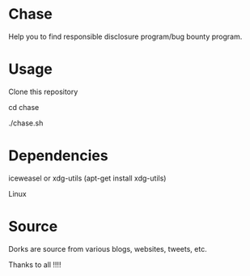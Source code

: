 # Chase

Help you to find responsible disclosure program/bug bounty program.

# Usage

Clone this repository

cd chase

./chase.sh

# Dependencies

iceweasel or xdg-utils (apt-get install xdg-utils)

Linux

# Source

Dorks are source from various blogs, websites, tweets, etc.

Thanks to all !!!!
